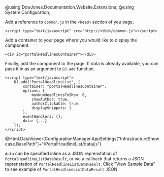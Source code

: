 ﻿@using DowJones.Documentation.Website.Extensions;
@using System.Configuration;

Add a reference to `common.js` in the `<head>` section of you page.

	<script type="text/javascript" src="http://<tbd>/common.js"></script>

Add a container to your page where you would like to display the component.

	<div id="portalHeadlinesContainer"></div>

Finally, add the component to the page.
If data is already available, you can pass it in as an argument to `DJ.add` function.

	<script type="text/javascript">
        DJ.add("PortalHeadlineList", {
            container: "portalHeadlinesContainer",
            options: {
                maxNumHeadlinesToShow: 6,
                showAuthor: true,
                authorClickable: true,
                displaySnippets: 1
            },
            eventHandlers: {},
            data: {...}
        });
	</script>

@Html.DataViewer(ConfigurationManager.AppSettings["InfrastructureShowcase.BasePath"]+"/PortalHeadlineList/data/js")

`data` can be specified inline as a JSON reprenstation of `PortalHeadlineListDataResult`, or via a callback that returns a JSON reprenstation of `PortalHeadlineListDataResult`. 
Click "View Sample Data" to see example of `PortalHeadlineListDataResult` JSON.